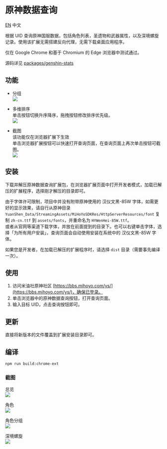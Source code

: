 原神数据查询
============
[EN](README.md)
中文

根据 UID 查询原神国服数据，包括角色列表，圣遗物和武器属性，以及深境螺旋记录。使用该扩展无需搭建反向代理，无需下载桌面应用程序。

仅在 Google Chrome 和基于 Chromium 的 Edge 浏览器中测试通过。

源码详见 [packages/genshin-stats](packages/genshin-stats)


## 功能
* 分组  
  ![](packages/genshin-stats/screenshots/grouping.png)

* 多维排序  
  单击按钮切换升序降序，拖拽按钮修改排序优先级。  
  ![](packages/genshin-stats/screenshots/sorting.png)

* 截图  
  该功能仅在浏览器扩展下生效  
  单击浏览器扩展按钮可以快速打开查询页面，在查询页面上再次单击按钮可截图。  
  ![](packages/genshin-stats/screenshots/chrome-ext.png)


## 安装
下载并解压原神数据查询扩展包，在浏览器扩展页面中打开开发者模式，加载已解压的扩展程序，选择刚才解压的目录即可。

由于字体许可限制，项目中并没有附带原神使用的 汉仪文黑-85W 字体，如需更好的显示效果，请自行从原神目录 `YuanShen_Data/StreamingAssets/MiHoYoSDKRes/HttpServerResources/font` 复制 `zh-cn.ttf` 到 `assets/fonts`，并重命名为 `HYWenHei-85W.ttf`。  
或者从官网等渠道下载字体，并放在前面提到的目录下。也可以右键单击字体，选择「为所有用户安装」，查询页面会自动使用安装在系统中的 汉仪文黑-85W 字体。

如果您是开发者，在加载已解压的扩展程序时，请选择 `dist` 目录（需要事先编译一次）。


## 使用
1. 访问米油社原神社区 [https://bbs.mihoyo.com/ys/](https://bbs.mihoyo.com/ys/)，确保已登录。
2. 单击浏览器中的原神数据查询按钮，打开查询页面。
3. 输入目标 UID，点击查询按钮即可。


## 更新
直接将新版本的文件覆盖到扩展安装目录即可。


## 编译
``` sh
npm run build:chrome-ext
```


### 截图
总览  
![](packages/genshin-stats/screenshots/summary.jpg)  

角色  
![](packages/genshin-stats/screenshots/roles.jpg)  

角色分组  
![](packages/genshin-stats/screenshots/roles-grouped-by-rarity.jpg)  

深境螺旋  
![](packages/genshin-stats/screenshots/abyss.jpg)  
